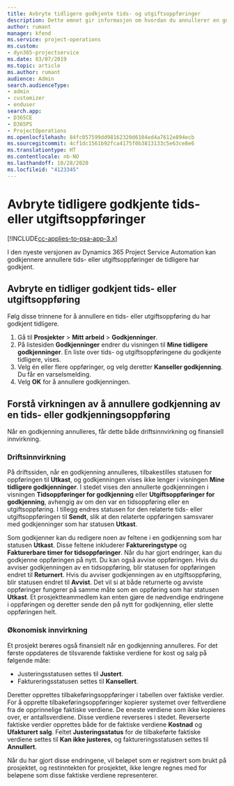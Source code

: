 ```yaml
---
title: Avbryte tidligere godkjente tids- og utgiftsoppføringer
description: Dette emnet gir informasjon om hvordan du annullerer en godkjent prosjekttid og en utgiftstransaksjon.
author: rumant
manager: kfend
ms.service: project-operations
ms.custom:
- dyn365-projectservice
ms.date: 03/07/2019
ms.topic: article
ms.author: rumant
audience: Admin
search.audienceType:
- admin
- customizer
- enduser
search.app:
- D365CE
- D365PS
- ProjectOperations
ms.openlocfilehash: 84fc057599dd98162320d6104ed4a7612e894ecb
ms.sourcegitcommit: 4cf1dc1561b92fca4175f0b3813133c5e63ce8e6
ms.translationtype: HT
ms.contentlocale: nb-NO
ms.lasthandoff: 10/28/2020
ms.locfileid: "4123345"
---
```

# <a name="cancel-previously-approved-time-or-expense-entries"></a>Avbryte tidligere godkjente tids- eller utgiftsoppføringer

[!INCLUDE[cc-applies-to-psa-app-3.x](../includes/cc-applies-to-psa-app-3x.md)]

I den nyeste versjonen av Dynamics 365 Project Service Automation kan godkjennere annullere tids- eller utgiftsoppføringer de tidligere har godkjent.

## <a name="cancel-a-previously-approved-time-or-expense-entry"></a>Avbryte en tidliger godkjent tids- eller utgiftsoppføring

Følg disse trinnene for å annullere en tids- eller utgiftsoppføring du har godkjent tidligere.

1. Gå til **Prosjekter** \> **Mitt arbeid** \> **Godkjenninger**.
2. På listesiden **Godkjenninger** endrer du visningen til **Mine tidligere godkjenninger**. En liste over tids- og utgiftsoppføringene du godkjente tidligere, vises.
3. Velg én eller flere oppføringer, og velg deretter **Kanseller godkjenning**. Du får en varselsmelding.
4. Velg **OK** for å annullere godkjenningen.

## <a name="understand-the-impact-of-canceling-a-time-or-expense-entry-approval"></a>Forstå virkningen av å annullere godkjenning av en tids- eller godkjenningsoppføring

Når en godkjenning annulleres, får dette både driftsinnvirkning og finansiell innvirkning.

### <a name="operational-impact"></a>Driftsinnvirkning

På driftssiden, når en godkjenning annulleres, tilbakestilles statusen for oppføringen til **Utkast**, og godkjenningen vises ikke lenger i visningen **Mine tidligere godkjenninger**. I stedet vises den annullerte godkjenningen i visningen **Tidsoppføringer for godkjenning** eller **Utgiftsoppføringer for godkjenning**, avhengig av om den var en tidsoppføring eller en utgiftsoppføring. I tillegg endres statusen for den relaterte tids- eller utgiftsoppføringen til **Sendt**, slik at den relaterte oppføringen samsvarer med godkjenninger som har statusen **Utkast**.

Som godkjenner kan du redigere noen av feltene i en godkjenning som har statusen **Utkast**. Disse feltene inkluderer **Faktureringstype** og **Fakturerbare timer for tidsoppføringer**. Når du har gjort endringer, kan du godkjenne oppføringen på nytt. Du kan også avvise oppføringen. Hvis du avviser godkjenningen av en tidsoppføring, blir statusen for oppføringen endret til **Returnert**. Hvis du avviser godkjenningen av en utgiftsoppføring, blir statusen endret til **Avvist**. Det vil si at både returnerte og avviste oppføringer fungerer på samme måte som en oppføring som har statusen **Utkast**. Et prosjektteammedlem kan enten gjøre de nødvendige endringene i oppføringen og deretter sende den på nytt for godkjenning, eller slette oppføringen helt.

### <a name="financial-impact"></a>Økonomisk innvirkning

Et prosjekt berøres også finansielt når en godkjenning annulleres. For det første oppdateres de tilsvarende faktiske verdiene for kost og salg på følgende måte:

- Justeringsstatusen settes til **Justert**.
- Faktureringsstatusen settes til **Kansellert**.

Deretter opprettes tilbakeføringsoppføringer i tabellen over faktiske verdier. For å opprette tilbakeføringsoppføringer kopierer systemet over feltverdiene fra de opprinnelige faktiske verdiene. De eneste verdiene som ikke kopieres over, er antallsverdiene. Disse verdiene reverseres i stedet. Reverserte faktiske verdier opprettes både for de faktiske verdiene **Kostnad** og **Ufakturert salg**. Feltet **Justeringsstatus** for de tilbakeførte faktiske verdiene settes til **Kan ikke justeres**, og faktureringsstatusen settes til **Annullert**.

Når du har gjort disse endringene, vil beløpet som er registrert som brukt på prosjektet, og restinntekten for prosjektet, ikke lengre regnes med for beløpene som disse faktiske verdiene representerer.
